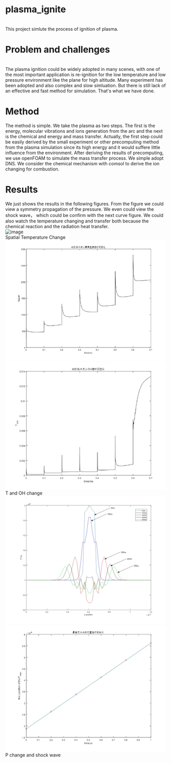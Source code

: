# plasma_ignite
<br>
This project simlute the process of ignition of plasma. 


# Problem and challenges
<br>
The plasma ignition could be widely adopted in many scenes, with one of the most important application is re-ignition for the low temperature and low pressure environment like the plane for high altitude. Many experiment has been adopted and also complex and slow simluation. But there is still lack of an effective and fast method for simulation. That's what we have done.

# Method
The method is simple. We take the plasma as two steps. The first is the energy, molecular vibrations and ions generation from the arc and the next is the chemical and energy and mass transfer. Actually, the first step could be easily derived by the small experiment or other precomputing method from the plasma simulation since its high energy and it would suffere little influence from the environment. After deriving the results of precomputing, we use openFOAM to simulate the mass transfer process. We simple adopt DNS. We consider the chemical mechanism with comsol to derive the ion changing for combustion.

# Results
We just shows the results in the following figures. From the figure we could view a symmetry propagation of the pressure. We even could view the shock wave， which could be confirm with the next curve figure. We could also watch the temperature changing and transfer both because the chemical reaction and the radiation heat transfer.
<br>
![image](./result/T.gif)
<br>
Spatial Temperature Change
<br>
![image](./result/Tchange.jpg)
![image](./result/OHchange.jpg)
<br>
T and OH change
<br>
![image](./result/P.jpg)
![image](./result/poschange.jpg)
<br>
P change and shock wave
